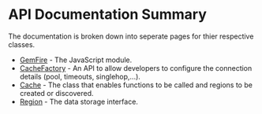 # API Documentation Summary

The documentation is broken down into seperate pages for thier respective classes.   

* [GemFire](gemfire.md) - The JavaScript module.
* [CacheFactory](cache_factory) - An API to allow developers to configure the connection details (pool, timeouts, singlehop,...).
* [Cache](cache.md) - The class that enables functions to be called and regions to be created or discovered.
* [Region](region.md) - The data storage interface.
